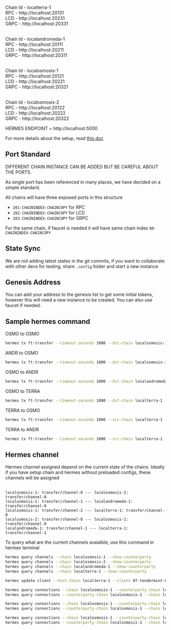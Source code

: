 Chain Id - localterra-1
<br/>RPC - http://localhost:20131
<br/>LCD - http://localhost:20231
<br/>GRPC - http://localhost:20331

<br/>Chain Id - localandromeda-1
<br/>RPC - http://localhost:20111
<br/>LCD - http://localhost:20211
<br/>GRPC - http://localhost:20311

<br/>Chain Id - localosmosis-1
<br/>RPC - http://localhost:20121
<br/>LCD - http://localhost:20221
<br/>GRPC - http://localhost:20321

<br/>Chain Id - localosmosis-2
<br/>RPC - http://localhost:20122
<br/>LCD - http://localhost:20222
<br/>GRPC - http://localhost:20322

HERMES ENDPOINT = http://localhost:5000

For more details about the setup, read [this doc](https://github.com/osmosis-labs/osmosis/blob/main/tests/localrelayer/README.md)

## Port Standard

DIFFERENT CHAIN INSTANCE CAN BE ADDED BUT BE CAREFUL ABOUT THE PORTS.

As single port has been referenced in many places, we have decided on a simple standard.

All chains will have three exposed ports in this structure

- `201-CHAININDEX-CHAINCOPY` for RPC
- `202-CHAININDEX-CHAINCOPY` for LCD
- `203-CHAININDEX-CHAINCOPY` for GRPC

For the same chain, if faucet is needed it will have same chain index
`80-CHAININDEX-CHAINCOPY`

## State Sync

We are not adding latest states in the git commits, if you want to collaborate with other devs for testing, share `.config` folder and start a new instance

## Genesis Address

You can add your address to the genesis list to get some initial tokens, however this will need a new instance to be created. You can also use faucet if needed.

## Sample hermes command

OSMO to OSMO

```bash
hermes tx ft-transfer --timeout-seconds 1000 --dst-chain localosmosis-1 --src-chain localosmosis-2 --src-port transfer --src-channel channel-0 --amount 100 --denom uosmo
```

ANDR to OSMO

```bash
hermes tx ft-transfer --timeout-seconds 1000 --dst-chain localosmosis-1 --src-chain localandromeda-1 --src-port transfer --src-channel channel-1 --amount 100 --denom uandr
```

OSMO to ANDR

```bash
hermes tx ft-transfer --timeout-seconds 1000 --dst-chain localandromeda-1  --src-chain localosmosis-1 --src-port transfer --src-channel channel-1 --amount 100 --denom uosmo
```

OSMO to TERRA

```bash
hermes tx ft-transfer --timeout-seconds 1000 --dst-chain localterra-1  --src-chain localosmosis-1 --src-port transfer --src-channel channel-2 --amount 100 --denom uosmo
```

TERRA to OSMO

```bash
hermes tx ft-transfer --timeout-seconds 1000 --src-chain localterra-1  --dst-chain localosmosis-1 --src-port transfer --src-channel channel-0 --amount 100 --denom uluna
```

TERRA to ANDR

```bash
hermes tx ft-transfer --timeout-seconds 1000 --src-chain localterra-1  --dst-chain localandromeda-1 --src-port transfer --src-channel channel-1 --amount 100 --denom uluna
```

## Hermes channel

Hermes channel assigned depend on the current state of the chains. Ideally if you have setup chain and hermes without preloaded configs, these channels will be assigned

<br/>`localosmosis-1: transfer/channel-0 --- localosmosis-2: transfer/channel-0`
<br/>`localosmosis-1: transfer/channel-1 --- localandromeda-1: transfer/channel-0`
<br/>`localosmosis-1: transfer/channel-2 --- localterra-1: transfer/channel-0`
<br/>`localosmosis-2: transfer/channel-0 --- localosmosis-1: transfer/channel-0`
<br/>`localandromeda-1: transfer/channel-1 --- localterra-1: transfer/channel-1`

To query what are the current channels avaialble, use this command in hermes terminal

```bash
hermes query channels --chain localosmosis-1 --show-counterparty
hermes query channels --chain localosmosis-2 --show-counterparty
hermes query channels --chain localandromeda-1 --show-counterparty
hermes query channels --chain localterra-1 --show-counterparty
```

```bash
hermes update client --host-chain localterra-1 --client 07-tendermint-0
```

```bash
hermes query connections --chain localosmosis-1 --counterparty-chain localosmosis-2
hermes query connections --counterparty-chain localosmosis-1 --chain localosmosis-2

hermes query connections --chain localosmosis-1 --counterparty-chain localandromeda-1
hermes query connections --counterparty-chain localosmosis-1 --chain localandromeda-1

hermes query connections --chain localosmosis-1 --counterparty-chain localterra-1
hermes query connections --counterparty-chain localosmosis-1 --chain localterra-1

```

